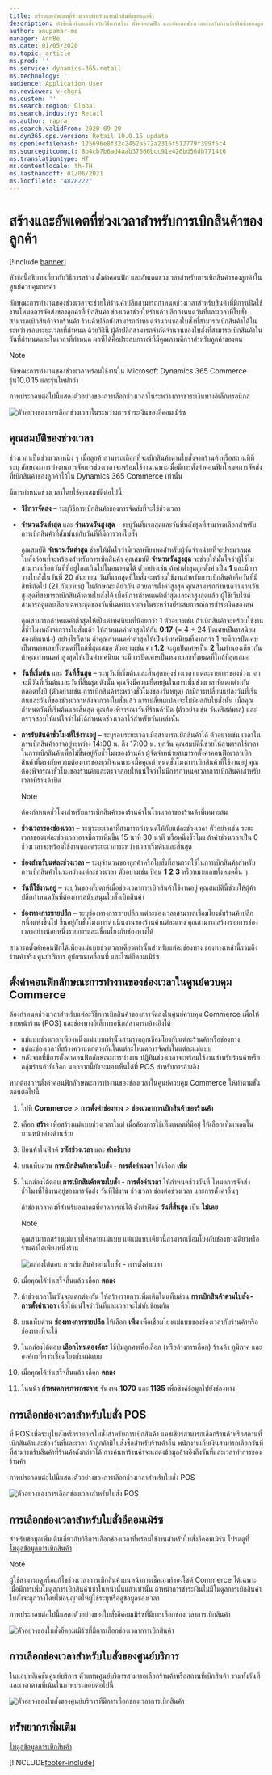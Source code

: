 ```yaml
---
title: สร้างและอัพเดตที่ช่วงเวลาสำหรับการเบิกสินค้าของลูกค้า
description: หัวข้อนี้อธิบายเกี่ยวกับวิธีการสร้าง ตั้งค่าคอนฟิก และอัพเดตช่วงเวลาสำหรับการเบิกสินค้าของลูกค้าในศูนย์ควบคุมการค้า
author: anupamar-ms
manager: AnnBe
ms.date: 01/05/2020
ms.topic: article
ms.prod: ''
ms.service: dynamics-365-retail
ms.technology: ''
audience: Application User
ms.reviewer: v-chgri
ms.custom: ''
ms.search.region: Global
ms.search.industry: Retail
ms.author: rapraj
ms.search.validFrom: 2020-09-20
ms.dyn365.ops.version: Retail 10.0.15 update
ms.openlocfilehash: 125696e8f32c2452a572a2316f512779f399f5c4
ms.sourcegitcommit: 8b4cb7b6ad4aab37566bcc91e426bd56db771416
ms.translationtype: HT
ms.contentlocale: th-TH
ms.lasthandoff: 01/06/2021
ms.locfileid: "4828222"
---
```

# <a name="create-and-update-time-slots-for-customer-pickup"></a>สร้างและอัพเดตที่ช่วงเวลาสำหรับการเบิกสินค้าของลูกค้า

[!include [banner](../../includes/banner.md)]

หัวข้อนี้อธิบายเกี่ยวกับวิธีการสร้าง ตั้งค่าคอนฟิก และอัพเดตช่วงเวลาสำหรับการเบิกสินค้าของลูกค้าในศูนย์ควบคุมการค้า

ลักษณะการทำงานของช่วงเวลาจะช่วยให้ร้านค้าปลีกสามารถกำหนดช่วงเวลาสำหรับสินค้าที่มีการเปิดใช้งานโหมดการจัดส่งของลูกค้าที่เบิกสินค้า ช่วงเวลาช่วยให้ร้านค้าปลีกกำหนดวันที่และเวลาที่ใบสั่งสามารถเบิกสินค้าจากร้านค้า ร้านค้าปลีกยังสามารถกำหนดจำนวนของใบสั่งที่สามารถเบิกสินค้าได้ในระหว่างรอบระยะเวลาที่กำหนด ด้วยวิธีนี้ ผู้ค้าปลีกสามารถจำกัดจำนวนของใบสั่งที่สามารถเบิกสินค้าในวันที่กำหนดและในเวลาที่กำหนด ผลที่ได้คือประสบการณ์ที่มีคุณภาพดีกว่าสำหรับลูกค้าของตน

> [!NOTE]
> ลักษณะการทำงานของช่วงเวลาพร้อมใช้งานใน Microsoft Dynamics 365 Commerce รุ่น10.0.15 และรุ่นใหม่กว่า

ภาพประกอบต่อไปนี้แสดงตัวอย่างของการเลือกช่วงเวลาในระหว่างการชำระเงินทางอิเล็กทรอนิกส์

![ตัวอย่างของการเลือกช่วงเวลาในระหว่างการชำระเงินของอีคอมเมิร์ซ](../dev-itpro/media/Curbside_timeslot_eCommerce.PNG)

## <a name="time-slot-properties"></a>คุณสมบัติของช่วงเวลา

ช่วงเวลาเป็นช่วงเวลาหนึ่ง ๆ เมื่อลูกค้าสามารถเลือกที่จะเบิกสินค้าตามใบสั่งจากร้านค้าหรือสถานที่ที่ระบุ ลักษณะการทำงานการจัดการช่วงเวลาจะพร้อมใช้งานเฉพาะเมื่อมีการตั้งค่าคอนฟิกโหมดการจัดส่งที่เบิกสินค้าของลูกค้าไว้ใน Dynamics 365 Commerce เท่านั้น

มีการกำหนดช่วงเวลาโดยใช้คุณสมบัติต่อไปนี้:

- **วิธีการจัดส่ง** – ระบุวิธีการเบิกสินค้าของการจัดส่งที่จะใช้ช่วงเวลา
- **จำนวนวันต่ำสุด** และ **จำนวนวันสูงสุด** – ระบุวันที่แรกสุดและวันที่หลังสุดที่สามารถเลือกสำหรับการเบิกสินค้าที่สัมพันธ์กับวันที่ที่มีการวางใบสั่ง 

    คุณสมบัติ **จำนวนวันต่ำสุด** ช่วยให้มั่นใจว่ามีเวลาเพียงพอสำหรับผู้จัดจำหน่ายที่จะประมวลผลใบสั่งก่อนที่จะพร้อมสำหรับการเบิกสินค้า คุณสมบัติ **จำนวนวันสูงสุด** จะช่วยให้มั่นใจว่าผู้ใช้ไม่สามารถเลือกวันที่ที่อยู่ไกลเกินไปในอนาคตได้ ตัวอย่างเช่น ถ้าค่าต่ำสุดถูกตั้งค่าเป็น **1** และมีการวางใบสั่งในวันที่ 20 กันยายน วันที่แรกสุดที่ใบสั่งจะพร้อมใช้งานสำหรับการเบิกสินค้าคือวันที่มีสิทธิ์ถัดไป (21 กันยายน) ในลักษณะเดียวกัน ด้วยการตั้งค่าสูงสุด คุณสามารถกำหนดจำนวนวันสูงสุดที่สามารถเบิกสินค้าตามใบสั่งได้ เมื่อมีการกำหนดค่าต่ำสุดและค่าสูงสุดแล้ว ผู้ใช้เว็บไซต์สามารถดูและเลือกเฉพาะชุดของวันที่เฉพาะเจาะจงในระหว่างประสบการณ์การชำระเงินของตน

    คุณสามารถกำหนดค่าต่ำสุดให้เป็นค่าทศนิยมที่น้อยกว่า 1 ตัวอย่างเช่น ถ้าเบิกสินค้าจะพร้อมใช้งานสี่ชั่วโมงหลังจากวางใบสั่งแล้ว ให้กำหนดค่าต่ำสุดให้กับ **0.17** (= 4 ÷ 24 ปัดเศษเป็นทศนิยมสองตำแหน่ง) อย่างไรก็ตาม ถ้าคุณกำหนดค่าต่ำสุดให้เป็นค่าทศนิยมที่มากกว่า 1 จะมีการปัดเศษเป็นหมายเลขทั้งหมดที่ใกล้ที่สุดเสมอ ตัวอย่างเช่น ค่า **1.2** จะถูกปัดเศษเป็น **2** ในทำนองเดียวกัน ถ้าคุณกำหนดค่าสูงสุดให้เป็นค่าทศนิยม จะมีการปัดเศษเป็นหมายเลขทั้งหมดที่ใกล้ที่สุดเสมอ 

- **วันที่เริ่มต้น** และ **วันที่สิ้นสุด** – ระบุวันที่เริ่มต้นและสิ้นสุดของช่วงเวลา แต่ละรายการของช่วงเวลาจะมีวันที่เริ่มต้นและวันที่สิ้นสุด ดังนั้น คุณจึงมีความยืดหยุ่นในการเพิ่มช่วงเวลาที่แตกต่างกันตลอดทั้งปี (ตัวอย่างเช่น การเบิกสินค้าระหว่างชั่วโมงของวันหยุด) ถ้ามีการเปลี่ยนแปลงวันที่เริ่มต้นและวันที่ของช่วงเวลาหลังจากวางใบสั่งแล้ว การเปลี่ยนแปลงจะไม่มีผลกับใบสั่งนั้น เมื่อคุณกำหนดวันที่เริ่มต้นและสิ้นสุด คุณต้องพิจารณาวันที่ร้านค้าปิด (ตัวอย่างเช่น วันคริสต์มาส) และตรวจสอบให้แน่ใจว่าไม่ได้กำหนดช่วงเวลาไว้สำหรับวันเหล่านั้น
- **การรับสินค้าชั่วโมงที่ใช้งานอยู่** – ระบุรอบระยะเวลาเมื่อสามารถเบิกสินค้าได้ ตัวอย่างเช่น เวลาในการเบิกสินค้าอาจอยู่ระหว่าง 14:00 น. ถึง 17:00 น. ทุกวัน คุณสมบัตินี้ช่วยให้สามารถใช้เวลาในการเบิกสินค้าเพื่อไม่ขึ้นอยู่กับชั่วโมงของร้านค้า ผู้จัดจำหน่ายสามารถตั้งค่าคอนฟิกเวลาเบิกสินค้าที่ตรงกับความต้องการของธุรกิจเฉพาะ เมื่อคุณกำหนดชั่วโมงการเบิกสินค้าที่ใช้งานอยู่ คุณต้องพิจารณาชั่วโมงของร้านค้าและตรวจสอบให้แน่ใจว่าไม่มีการกำหนดเวลาการเบิกสินค้าสำหรับเวลาที่ร้านค้าปิด

    > [!NOTE]
    > ต้องกำหนดชั่วโมงสำหรับการเบิกสินค้าของร้านค้าในโซนเวลาของร้านค้าที่เหมาะสม

- **ช่วงเวลาของช่องเวลา** – ระบุระยะเวลาที่สามารถกำหนดให้กับแต่ละช่วงเวลา ตัวอย่างเช่น ระยะเวลาของแต่ละช่วงเวลาอาจมีการเพิ่มขึ้น 15 นาที 30 นาที หรือหนึ่งชั่วโมง ถ้าค่าช่วงเวลาเป็น 0 ช่วงเวลาจะพร้อมใช้งานตลอดระยะเวลาระหว่างเวลาเริ่มต้นและสิ้นสุด
- **ช่องสำหรับแต่ละช่วงเวลา** – ระบุจำนวนของลูกค้าหรือใบสั่งที่สามารถใช้ในการเบิกสินค้าสำหรับการเบิกสินค้าในระหว่างแต่ละช่วงเวลา ตัวอย่างเช่น ป้อน **1** **2** **3** หรือหมายเลขทั้งหมดอื่น ๆ
- **วันที่ใช้งานอยู่** – ระบุวันของสัปดาห์เมื่อช่องเวลาการเบิกสินค้าใช้งานอยู่ คุณสมบัตินี้ช่วยให้ผู้ค้าปลีกกำหนดวันที่ต้องการสนับสนุนใบสั่งเบิกสินค้า
- **ช่องทางการขายปลีก** – ระบุช่องทางการขายปลีก แต่ละช่องเวลาสามารถเชื่อมโยงกับร้านค้าปลีกหนึ่งแห่งขึ้นไป ขึ้นอยู่กับชั่วโมงการดำเนินงานของร้านค้าแต่ละแห่ง คุณสามารถสร้างรายการช่องเวลาอย่างน้อยหนึ่งรายการและเชื่อมโยงกับช่องทางได้ 

<!-- ![HQ Timeslot overview](../dev-itpro/media/Curbside_timeslot_Settings_overview.PNG) -->

สามารถตั้งค่าคอนฟิกได้เพียงแม่แบบช่วงเวลาเดียวเท่านั้นสำหรับแต่ละช่องทาง ช่องทางเหล่านี้รวมถึงร้านค้าจริง ศูนย์บริการ อุปกรณ์เคลื่อนที่ และไซต์อีคอมเมิร์ซ

## <a name="configure-the-time-slot-feature-in-commerce-headquarters"></a>ตั้งค่าคอนฟิกลักษณะการทำงานของช่องเวลาในศูนย์ควบคุม Commerce

ต้องกำหนดช่วงเวลาสำหรับแต่ละวิธีการเบิกสินค้าของการจัดส่งในศูนย์ควบคุม Commerce เพื่อให้ขายหน้าร้าน (POS) และช่องทางอิเล็กทรอนิกส์สามารถอ้างอิงได้

- แม่แบบช่วงเวลาเพียงหนึ่งแม่แบบเท่านั้นสามารถถูกเชื่อมโยงกับแต่ละร้านค้าหรือช่องทาง
- แต่ละช่องเวลาที่สร้างควรแตกต่างกันในแต่ละโหมดการจัดส่งในแต่ละแม่แบบ
- หลังจากที่มีการตั้งค่าคอนฟิกลักษณะการทำงาน ปฏิทินช่วงเวลาจะพร้อมใช้งานสำหรับร้านค้าหรือกลุ่มร้านค้าที่เลือก นอกจากนี้ยังจะมองเห็นได้ที่ POS สำหรับการอ้างอิง

หากต้องการตั้งค่าคอนฟิกลักษณะการทำงานของช่องเวลาในศูนย์ควบคุม Commerce ให้ทำตามขั้นตอนต่อไปนี้

1. ไปที่ **Commerce** \> **การตั้งค่าช่องทาง** \> **ช่องเวลาการเบิกสินค้าของร้านค้า**
1. เลือก **สร้าง** เพื่อสร้างแม่แบบช่วงเวลาใหม่ เมื่อต้องการใช้เท็มเพลตที่มีอยู่ ให้เลือกเท็มเพลตในบานหน้าต่างด้านซ้าย
1. ป้อนค้าในฟิลด์ **รหัสช่วงเวลา** และ **คำอธิบาย**
1. บนแท็บด่วน **การเบิกสินค้าตามใบสั่ง - การตั้งค่าเวลา** ให้เลือก **เพิ่ม**
1. ในกล่องโต้ตอบ **การเบิกสินค้าตามใบสั่ง - การตั้งค่าเวลา** ให้กำหนดช่วงวันที่ โหมดการจัดส่ง ชั่วโมงที่ใช้งานอยู่ของการจัดส่ง วันที่ใช้งาน ช่วงเวลา ช่องต่อช่วงเวลา และการตั้งค่าอื่นๆ

    ถ้าช่องเวลาคงที่สำหรับอนาคตที่คาดการณ์ได้ ตั้งค่าฟิลด์ **วันที่สิ้นสุด** เป็น **ไม่เคย**

    > [!NOTE]
    > คุณสามารถสร้างแม่แบบได้หลายแม่แบบ แต่แม่แบบเดียวนี้สามารถเชื่อมโยงกับช่องทางเดียวหรือร้านค้าได้เพียงหนึ่งร้าน

    ![กล่องโต้ตอบ การเบิกสินค้าตามใบสั่ง - การตั้งค่าเวลา](../dev-itpro/media/Curbside_timeslot_Settings_Page.PNG)

1. เมื่อคุณได้ทำเสร็จสิ้นแล้ว เลือก **ตกลง**
1. ถ้าช่วงเวลาในวันจะแตกต่างกัน ให้สร้างรายการเพิ่มเติมในแท็บด่วน **การเบิกสินค้าตามใบสั่ง - การตั้งค่าเวลา** เพื่อให้แน่ใจว่าวันที่และเวลาจะไม่ทับซ้อนกัน
1. บนแท็บด่วน **ช่องทางการขายปลีก** ให้เลือก **เพิ่ม** เพื่อเชื่อมโยงแม่แบบของช่องเวลากับร้านค้าหรือช่องทางที่จะใช้
1. ในกล่องโต้ตอบ **เลือกโหนดองค์กร** ใช้ปุ่มลูกศรเพื่อเลือก (หรือล้างการเลือก) ร้านค้า ภูมิภาค และองค์กรที่ควรเชื่อมโยงกับแม่แบบ

    <!-- ![HQ Timeslot overview](../dev-itpro/media/Curbside_timeslot_Settings_overview.PNG) -->

1. เมื่อคุณได้ทำเสร็จสิ้นแล้ว เลือก **ตกลง**
1. ในหน้า **กำหนดการการกระจาย** รันงาน **1070** และ **1135** เพื่อซิงค์ข้อมูลไปยังช่องทาง

## <a name="time-slot-selection-for-pos-orders"></a>การเลือกช่องเวลาสำหรับใบสั่ง POS

ที่ POS เมื่อระบุใบสั่งหรือรายการใบสั่งสำหรับการเบิกสินค้า แคชเชียร์สามารถเลือกร้านค้าหรือสถานที่เบิกสินค้าและช่องวันที่และเวลา ถ้าลูกค้ามีใบสั่งซื้อสำหรับร้านค้าอื่น พนักงานเก็บเงินสามารถเลือกวันที่ที่สามารถรับสินค้าที่ร้านค้าดังกล่าวได้ การค้นหาร้านค้าจะแสดงข้อมูลอ้างอิงถึงวันที่และเวลาทำการของร้านค้า

ภาพประกอบต่อไปนี้แสดงตัวอย่างของการเลือกช่วงเวลาสำหรับใบสั่ง POS

![ตัวอย่างของการเลือกช่องเวลาสำหรับใบสั่ง POS](../dev-itpro/media/Curbside_timeslot_POS.png)

## <a name="time-slot-selection-for-e-commerce-orders"></a>การเลือกช่องเวลาสำหรับใบสั่งอีคอมเมิร์ซ

สำหรับข้อมูลเพิ่มเติมเกี่ยวกับวิธีการเลือกช่องเวลาที่พร้อมใช้งานสำหรับใบสั่งอีคอมเมิร์ซ โปรดดูที่ [โมดูลข้อมูลการเบิกสินค้า](../pickup-info-module.md)

> [!NOTE]
> ผู้ใช้สามารถดูหรือแก้ไขช่วงเวลาการเบิกสินค้าบนหน้าการเช็คเอาท์ของไซต์ Commerce ได้เฉพาะเมื่อมีการเพิ่มโมดูลการเบิกสินค้าเข้าในหน้านั้นแล้วเท่านั้น ถ้าหน้าการชำระเงินไม่มีโมดูลการเบิกสินค้า ใบสั่งจะถูกวางโดยไม่อนุญาตให้ผู้ใช้ระบุหรือดูข้อมูลช่องเวลา

ภาพประกอบต่อไปนี้แสดงตัวอย่างของใบสั่งอีคอมเมิร์ซที่มีการเลือกช่องเวลาการเบิกสินค้า

![ตัวอย่างของใบสั่งอีคอมเมิร์ซที่มีการเลือกช่องเวลาการเบิกสินค้า](../dev-itpro/media/Curbside_timeslot_eCommerce_checkoutsummary.PNG)

## <a name="time-slot-selection-for-call-center-orders"></a>การเลือกช่องเวลาสำหรับใบสั่งของศูนย์บริการ

ในแอปพลิเคชันศูนย์บริการ ตัวแทนศูนย์บริการสามารถเลือกร้านค้าหรือสถานที่เบิกสินค้า รวมทั้งวันที่และเวลาตามที่เน้นในภาพประกอบต่อไปนี้

![ตัวอย่างของใบสั่งของศูนย์บริการที่มีการเลือกช่องเวลาการเบิกสินค้า](../dev-itpro/media/Curbside_timeslot_callcenter.png)

## <a name="additional-resources"></a>ทรัพยากรเพิ่มเติม

[โมดูลข้อมูลการเบิกสินค้า](../pickup-info-module.md)


[!INCLUDE[footer-include](../../includes/footer-banner.md)]